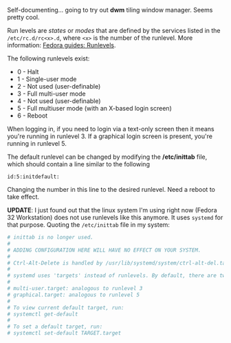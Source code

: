 ---
---

Self-documenting... going to try out **dwm** tiling window manager.
Seems pretty cool.

Run levels are *states* or *modes* that are defined by the services
listed in the `/etc/rc.d/rc<x>.d`, where `<x>` is the number of the
runlevel. More information: [Fedora guides:
Runlevels](https://docs.fedoraproject.org/en-US/Fedora/12/html/Deployment_Guide/ch-services.html#s1-services-runlevels).

The following runlevels exist:
* 0 - Halt
* 1 - Single-user mode
* 2 - Not used (user-definable)
* 3 - Full multi-user mode
* 4 - Not used (user-definable)
* 5 - Full multiuser mode (with an X-based login screen)
* 6 - Reboot

When logging in, if you need to login via a text-only screen then it
means you're running in runlevel 3. If a graphical login screen is
present, you're running in runlevel 5.

The default runlevel can be changed by modifying the **/etc/inittab**
file, which should contain a line similar to the following

```
id:5:initdefault:
```

Changing the number in this line to the desired runlevel. Need a
reboot to take effect.

**UPDATE**: I just found out that the linux system I'm using right now
  (Fedora 32 Workstation) does not use runlevels like this anymore. It
  uses `systemd` for that purpose. Quoting the `/etc/inittab` file in
  my system:

```bash
# inittab is no longer used.
#
# ADDING CONFIGURATION HERE WILL HAVE NO EFFECT ON YOUR SYSTEM.
#
# Ctrl-Alt-Delete is handled by /usr/lib/systemd/system/ctrl-alt-del.target
#
# systemd uses 'targets' instead of runlevels. By default, there are two main targets:
#
# multi-user.target: analogous to runlevel 3
# graphical.target: analogous to runlevel 5
#
# To view current default target, run:
# systemctl get-default
#
# To set a default target, run:
# systemctl set-default TARGET.target
```
